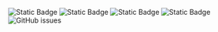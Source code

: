 ![Static Badge](https://img.shields.io/badge/blacklists-60-000000) ![Static Badge](https://img.shields.io/badge/blacklisted-2690426-cc0000) ![Static Badge](https://img.shields.io/badge/whitelisted-2244-00CC00) ![Static Badge](https://img.shields.io/badge/streaming_blacklist-28107-000000) ![GitHub issues](https://img.shields.io/github/issues/fabriziosalmi/blacklists)
